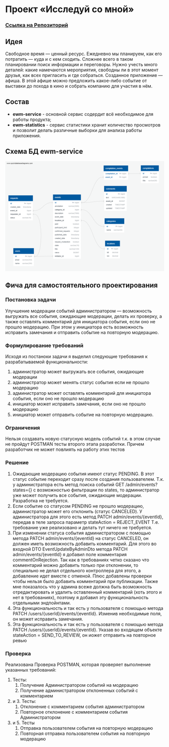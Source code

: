 # Проект «Исследуй со мной»

### [Ссылка на Репозиторий](https://github.com/mvinogradovHub/java-explore-with-me/pull/4)

## Идея
Свободное время — ценный ресурс. Ежедневно мы планируем, как его потратить — куда и с кем сходить. Сложнее всего в таком планировании поиск информации и переговоры. Нужно учесть много деталей: какие намечаются мероприятия, свободны ли в этот момент друзья, как всех пригласить и где собраться.
Созданное приложение — афиша. В этой афише можно предложить какое-либо событие от выставки до похода в кино и собрать компанию для участия в нём.

## Состав

* **ewm-service** - основной сервис содердит всё необходимое для работы продукта;
* **ewm-statistics** - сервис статистики хранит количество просмотров и позволит делать различные выборки для анализа работы приложения.

## Схема БД ewm-service
![img](./ewm-service-bd.png)

## Фича для самостоятельного проектирования

### Постановка задачи
Улучшение модерации событий администратором — возможность выгружать все события, ожидающие модерации, делать их проверку, а также оставлять комментарий для инициатора события, если оно не прошло модерацию. При этом у инициатора есть возможность исправить замечания и отправить событие на повторную модерацию.

### Формулирование требований

Исходя из постаноки задачи я выделил следующие требования к разрабатываемой функциональности:
1. администратор может выгружать все события, ожидающие модерации
2. администратор может менять статус события если не прошло модерацию
3. администратор может оставлять комментарий для инициатора события, если оно не прошло модерацию
4. инициатор может исправить замечания, если оно не прошло модерацию
5. инициатор может отправить событие на повторную модерацию.

### Ограничения 
Нельзя создавать новую статусную модель событий т.к. в этом случае не пройдут POSTMAN тесты второго этапа разработки. Причем разработчик не может повлиять на работу этих тестов

### Решение

1. Ожидающие модерацию события имеют статус PENDING. В этот статус событие переходит сразу после создания пользователем. Т.к. у администратора есть метод поиска событий GET /admin/events?states={} с возможностью фильтрации по states, то администратор уже может получить все события, ожидающие модерации. Разработка не требуется.
2. Если событие со статусом PENDING не прошло модерацию, администратор может его отклонить (статус CANCELED). У администратора для этого есть метод PATCH admin/events/{eventId}, передав в теле запроса параметр stateAction = REJECT_EVENT Т.е. требование уже реализовано и делать тут ничего не требуется.
3. При изменении статуса события администратором с помощью метода PATCH admin/events/{eventId} на статус CANCELED, он должен иметь возможность добавить комментарий. Для этого во входной DTO EventUpdateByAdminDto метода PATCH admin/events/{eventId} я добавил поле комментария commentOnRejection. Так как в требованиях четко сказано что комментарий можно добавить только при отклонении, то специально не делал отдельного контроллера для этого, а добавление идет вместе с отменой. Плюс добавлены проверки чтобы нельзя было добавить комментарий при публикации. Также мне показалось что у админа всеже должна быть возможность отредактировать и удалить оставленный комментарий (хоть этого и нет в требованиях), поэтому я добавил эту функциональность отдельными эндпойнтами.
4. Эта функциональность и так есть у пользователя с помощью метода PATCH /users/{userId}/events/{eventId}. Изменив необходимые поля, он может исправить замечания.
5. Эта функциональность и так есть у пользователя с помощью метода PATCH /users/{userId}/events/{eventId}. Указав во входящем объекте stateAction = SEND_TO_REVIEW, он иожет отправить на повторное ревью

### Проверка

Реализована Проверка POSTMAN, которая проверяет выполнение указанных требований:

1. Тесты: 
   1. Получение Администратором событий на модерацию
   2. Получение администратором отклоненных событий с комментарием
2. и 3. Тесты: 
   1. Отклонение с комментарием события администратором 
   2. Повторное отклонение с комментарием события Администратором
4. и 5. Тесты
   1. Отправка пользователем события на повторную модерацию
   2. Повторная отправка пользователем события на повторную модерацию